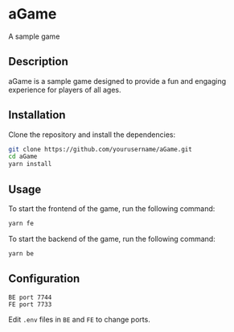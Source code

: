# aGame
A sample game

## Description
aGame is a sample game designed to provide a fun and engaging experience for players of all ages. 

## Installation
Clone the repository and install the dependencies:

```bash
git clone https://github.com/yourusername/aGame.git
cd aGame
yarn install
```

## Usage
To start the frontend of the game, run the following command:

```bash
yarn fe
```

To start the backend of the game, run the following command:

```bash
yarn be
```

## Configuration

```
BE port 7744
FE port 7733
````

Edit `.env` files in `BE` and `FE` to change ports.